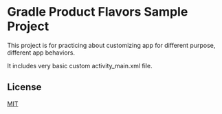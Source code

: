 # Gradle Product Flavors Sample Project

This project is for practicing about customizing app for different purpose, different app behaviors.

It includes very basic custom activity_main.xml file. 




## License
[MIT](https://choosealicense.com/licenses/mit/)
